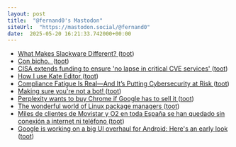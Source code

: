 ```yaml
---
layout: post
title:  "@fernand0's Mastodon"
siteUrl:  "https://mastodon.social/@fernand0"
date:  2025-05-20 16:21:33.742000+00:00
---
```

*  [What Makes Slackware Different?   ](https://4c6e.xyz/what_makes_slackware_different.txt) ([toot](https://mastodon.social/@fernand0/114541074431166054))
*  [Con bicho.  ](https://avecesunafoto.wordpress.com/2025/05/19/con-bicho) ([toot](https://mastodon.social/@fernand0/114541050594562250))
*  [CISA extends funding to ensure 'no lapse in critical CVE services' ](https://www.bleepingcomputer.com/news/security/cisa-extends-funding-to-ensure-no-lapse-in-critical-cve-services) ([toot](https://mastodon.social/@fernand0/114540787648583217))
*  [How I use Kate Editor ](https://akselmo.dev/posts/how-i-use-kate-editor) ([toot](https://mastodon.social/@fernand0/114540565448823559))
*  [Compliance Fatigue Is Real—And It’s Putting Cybersecurity at Risk ](https://www.tripwire.com/state-of-security/compliance-fatigue-real-and-its-putting-cybersecurity-ris) ([toot](https://mastodon.social/@fernand0/114540486705373840))
*  [Making sure you're not a bot! ](https://lore.kernel.org/lkml/CAHk-=wjajMJyoTv2KZdpVRoPn0LFZ94Loci37WLVXmMxDbLOjg@mail.gmail.com) ([toot](https://mastodon.social/@fernand0/114540233145420369))
*  [Perplexity wants to buy Chrome if Google has to sell it ](https://www.theverge.com/policy/654835/perplexity-google-antitrust-trial-remedies-chrom) ([toot](https://mastodon.social/@fernand0/114540012305874583))
*  [The wonderful world of Linux package managers ](https://thelibre.news/the-wonderful-world-of-linux-package-managers/#the-problem-with-traditional-package-manager) ([toot](https://mastodon.social/@fernand0/114539616660956856))
*  [Miles de clientes de Movistar y O2 en toda España se han quedado sin conexión a internet ni teléfono ](https://www.genbeta.com/actualidad/miles-clientes-movistar-o2-toda-espana-se-han-quedado-conexion-a-internet-telefon) ([toot](https://mastodon.social/@fernand0/114539521253143752))
*  [Google is working on a big UI overhaul for Android: Here's an early look ](https://www.androidauthority.com/android-new-design-changes-leak-3549582) ([toot](https://mastodon.social/@fernand0/114539244184314095))
